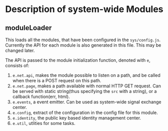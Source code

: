 Description of system-wide Modules
==================================

## moduleLoader

This loads all the modules, that have been configured in the `sys/config.js`.
Currently the API for each module is also generated in this file. This may be
changed later.

The API is passed to the module initialization function, denoted with `e`,
consists of:

1. `e.net.api`, makes the module possible to listen on a path, and be called
   when there is a POST request on this path.
2. `e.net.page`, makes a path available with normal HTTP GET request. Can be
   served with static string(thus specifying the `src` with a string), or a
   callback function(err, html).
3. `e.events`, a event emitter. Can be used as system-wide signal exchange
   center.
4. `e.config`, extract of the configuration in the config file for this module.
5. `e.identity`, the public key based identity management center.
6. `e.util`, utlities for some tasks.
